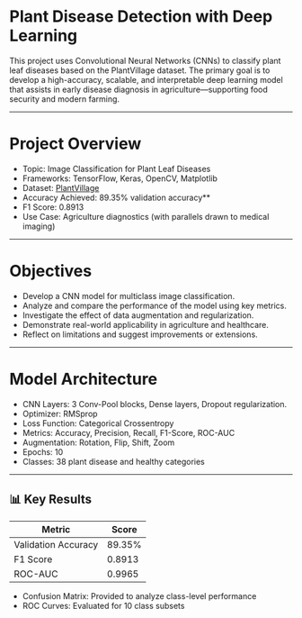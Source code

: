 # Plant Disease Detection with Deep Learning 

This project uses Convolutional Neural Networks (CNNs) to classify plant leaf diseases based on the PlantVillage dataset. The primary goal is to develop a high-accuracy, scalable, and interpretable deep learning model that assists in early disease diagnosis in agriculture—supporting food security and modern farming.

---

# Project Overview

- Topic: Image Classification for Plant Leaf Diseases
- Frameworks: TensorFlow, Keras, OpenCV, Matplotlib
- Dataset: [PlantVillage](https://www.kaggle.com/datasets/mohitsingh1804/plantvillage)
- Accuracy Achieved: 89.35% validation accuracy**
- F1 Score: 0.8913
- Use Case: Agriculture diagnostics (with parallels drawn to medical imaging)

---

# Objectives

- Develop a CNN model for multiclass image classification.
- Analyze and compare the performance of the model using key metrics.
- Investigate the effect of data augmentation and regularization.
- Demonstrate real-world applicability in agriculture and healthcare.
- Reflect on limitations and suggest improvements or extensions.

---

# Model Architecture

- CNN Layers: 3 Conv-Pool blocks, Dense layers, Dropout regularization.
- Optimizer: RMSprop
- Loss Function: Categorical Crossentropy
- Metrics: Accuracy, Precision, Recall, F1-Score, ROC-AUC
- Augmentation: Rotation, Flip, Shift, Zoom
- Epochs: 10
- Classes: 38 plant disease and healthy categories

---

## 📊 Key Results

| Metric         | Score     |
|----------------|-----------|
| Validation Accuracy | 89.35%   |
| F1 Score       | 0.8913    |
| ROC-AUC        | 0.9965    |

- Confusion Matrix: Provided to analyze class-level performance
- ROC Curves: Evaluated for 10 class subsets
